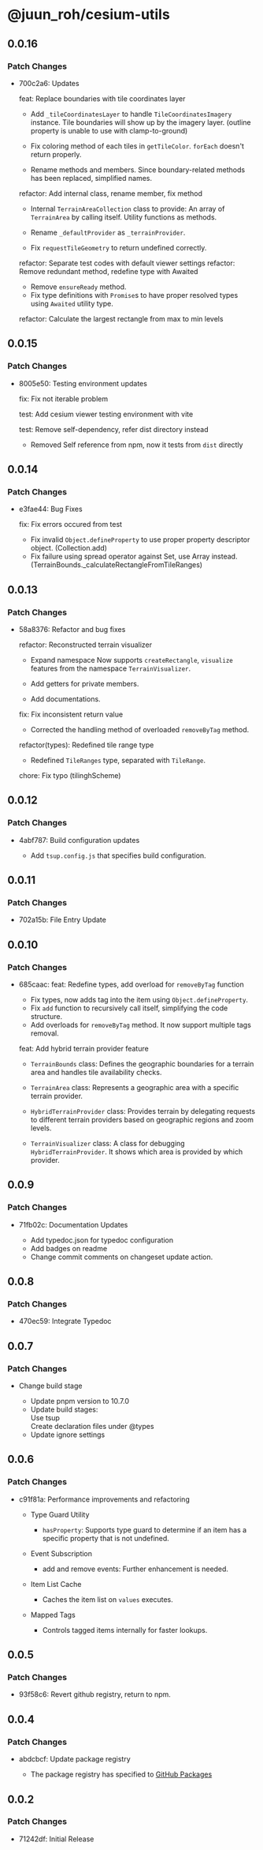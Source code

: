 # @juun_roh/cesium-utils

## 0.0.16

### Patch Changes

- 700c2a6: Updates

  feat: Replace boundaries with tile coordinates layer

  - Add `_tileCoordinatesLayer` to handle `TileCoordinatesImagery` instance.
    Tile boundaries will show up by the imagery layer.
    (outline property is unable to use with clamp-to-ground)

  - Fix coloring method of each tiles in `getTileColor`.
    `forEach` doesn't return properly.

  - Rename methods and members.
    Since boundary-related methods has been replaced, simplified names.

  refactor: Add internal class, rename member, fix method

  - Internal `TerrainAreaCollection` class to provide:
    An array of `TerrainArea` by calling itself.
    Utility functions as methods.

  - Rename `_defaultProvider` as `_terrainProvider`.
  - Fix `requestTileGeometry` to return undefined correctly.

  refactor: Separate test codes with default viewer settings
  refactor: Remove redundant method, redefine type with Awaited

  - Remove `ensureReady` method.
  - Fix type definitions with `Promise`s to have proper resolved types using `Awaited` utility type.

  refactor: Calculate the largest rectangle from max to min levels

## 0.0.15

### Patch Changes

- 8005e50: Testing environment updates

  fix: Fix not iterable problem

  test: Add cesium viewer testing environment with vite

  test: Remove self-dependency, refer dist directory instead

  - Removed Self reference from npm, now it tests from `dist` directly

## 0.0.14

### Patch Changes

- e3fae44: Bug Fixes

  fix: Fix errors occured from test

  - Fix invalid `Object.defineProperty` to use proper property descriptor object. (Collection.add)
  - Fix failure using spread operator against Set, use Array instead. (TerrainBounds.\_calculateRectangleFromTileRanges)

## 0.0.13

### Patch Changes

- 58a8376: Refactor and bug fixes

  refactor: Reconstructed terrain visualizer

  - Expand namespace
    Now supports `createRectangle`, `visualize` features from the namespace `TerrainVisualizer`.

  - Add getters for private members.
  - Add documentations.

  fix: Fix inconsistent return value

  - Corrected the handling method of overloaded `removeByTag` method.

  refactor(types): Redefined tile range type

  - Redefined `TileRanges` type, separated with `TileRange`.

  chore: Fix typo (tilinghScheme)

## 0.0.12

### Patch Changes

- 4abf787: Build configuration updates

  - Add `tsup.config.js` that specifies build configuration.

## 0.0.11

### Patch Changes

- 702a15b: File Entry Update

## 0.0.10

### Patch Changes

- 685caac: feat: Redefine types, add overload for `removeByTag` function

  - Fix types, now adds tag into the item using `Object.defineProperty`.
  - Fix `add` function to recursively call itself, simplifying the code structure.
  - Add overloads for `removeByTag` method. It now support multiple tags removal.

  feat: Add hybrid terrain provider feature

  - `TerrainBounds` class:
    Defines the geographic boundaries for a terrain area and handles tile availability checks.

  - `TerrainArea` class:
    Represents a geographic area with a specific terrain provider.

  - `HybridTerrainProvider` class:
    Provides terrain by delegating requests to different terrain providers
    based on geographic regions and zoom levels.

  - `TerrainVisualizer` class:
    A class for debugging `HybridTerrainProvider`. It shows which area is provided by which provider.

## 0.0.9

### Patch Changes

- 71fb02c: Documentation Updates

  - Add typedoc.json for typedoc configuration
  - Add badges on readme
  - Change commit comments on changeset update action.

## 0.0.8

### Patch Changes

- 470ec59: Integrate Typedoc

## 0.0.7

### Patch Changes

- Change build stage

  - Update pnpm version to 10.7.0
  - Update build stages:  
    Use tsup  
    Create declaration files under @types
  - Update ignore settings

## 0.0.6

### Patch Changes

- c91f81a: Performance improvements and refactoring

  - Type Guard Utility

    - `hasProperty`: Supports type guard to determine if an item has a specific property that is not undefined.

  - Event Subscription

    - add and remove events: Further enhancement is needed.

  - Item List Cache

    - Caches the item list on `values` executes.

  - Mapped Tags
    - Controls tagged items internally for faster lookups.

## 0.0.5

### Patch Changes

- 93f58c6: Revert github registry, return to npm.

## 0.0.4

### Patch Changes

- abdcbcf: Update package registry

  - The package registry has specified to [GitHub Packages](https://npm.pkg.github.com/)

## 0.0.2

### Patch Changes

- 71242df: Initial Release

